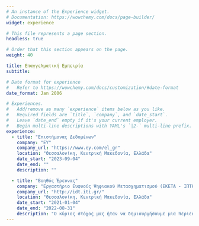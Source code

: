 ```yaml
---
# An instance of the Experience widget.
# Documentation: https://wowchemy.com/docs/page-builder/
widget: experience

# This file represents a page section.
headless: true

# Order that this section appears on the page.
weight: 40

title: Eπαγγελματική Εμπειρία
subtitle:

# Date format for experience
#   Refer to https://wowchemy.com/docs/customization/#date-format
date_format: Jan 2006

# Experiences.
#   Add/remove as many `experience` items below as you like.
#   Required fields are `title`, `company`, and `date_start`.
#   Leave `date_end` empty if it's your current employer.
#   Begin multi-line descriptions with YAML's `|2-` multi-line prefix.
experience:
  - title: "Επιστήμονας Δεδομένων"
    company: "EY"
    company_url: "https://www.ey.com/el_gr"
    location: "Θεσσαλονίκη, Κεντρική Μακεδονία, Ελλάδα"
    date_start: "2023-09-04"
    date_end: ""
    description: ""

  - title: "Βοηθός Έρευνας"
    company: "Εργαστήριο Ευφυούς Ψηφιακού Μετασχηματισμού (ΕΚΕΤΑ - ΙΠΤΗΛ)"
    company_url: "http://idt.iti.gr/"
    location: "Θεσσαλονίκη, Κεντρική Μακεδονία, Ελλάδα"
    date_start: "2021-01-04"
    date_end: "2022-08-31"
    description: "Ο κύριος στόχος μας ήταν να δημιουργήσουμε μια περιεκτική σύνοψη που μεταφέρει αυτόματα τα σημαντικά μέρη ενός βίντεο, με ή χωρίς επίβλεψη. Πιο συγκεκριμένα, χρησιμοποιώντας Encoder-Decoder αρχιτεκτονικές στοχεύαμε στη μοντελοποίηση της χρονικής εξάρτησης μεταξύ των καρέ ενός βίντεο, και στην εκτίμηση της σημασίας τους. Αρχικά, χρησιμοποιούσαμε ως επί το πλείστον Recurrent Αρχιτεκτονικές, όπως RNNs και LSTMs, και Adversarial Learning Αρχιτεκτονικές (GANs), όπου ένα VAE βασισμένο σε LSTMs (Generator) προσπαθεί να μπερδέψει τον Discriminator σχετικά με την πρωτοτυπία των παραγόμενων περιλήψεων. Παρά την επιτυχία αυτών των αρχιτεκτονικών, προβλήματα όπως η περιορισμένη παραλληλοποίηση και η δύσκολη εκπαίδευση τους μας οδήγησαν στην εξερεύνηση των μοντέλων Αυτο-Προσοχής (Transformers) στα πλαίσια του ερευνητικού μας έργου. Τέλος, όλες οι υλοποιησεις μας είναι open-source και βασίζονται στο PyTorch."
---
```

